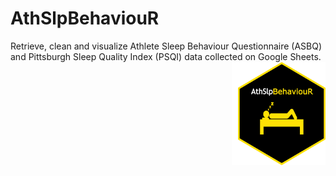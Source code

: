 # AthSlpBehaviouR
Retrieve, clean and visualize Athlete Sleep Behaviour Questionnaire (ASBQ) and Pittsburgh Sleep Quality Index (PSQI) data collected on Google Sheets.
<img src="inst/logos/hex_logo.png" width="140px" height="165px" align="right" style="padding-left:10px;background-color:white;" />
